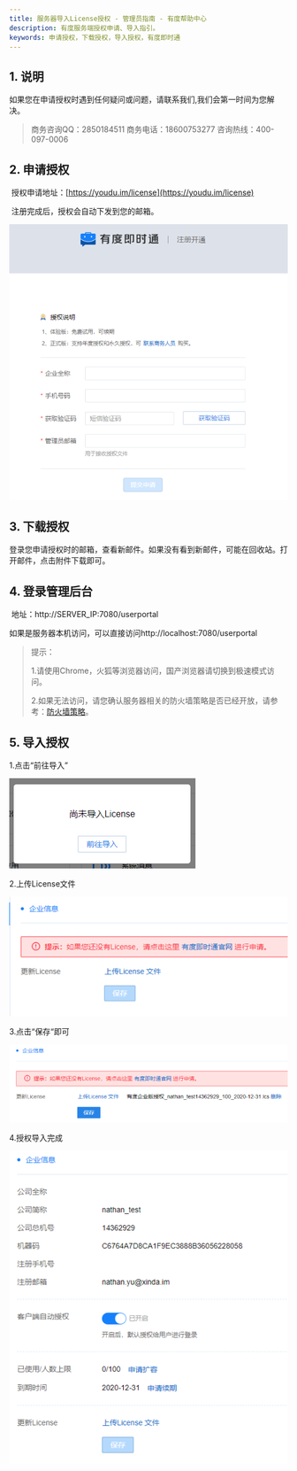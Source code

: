 ```yaml
---
title: 服务器导入License授权 - 管理员指南 - 有度帮助中心
description: 有度服务端授权申请、导入指引。
keywords: 申请授权，下载授权，导入授权，有度即时通
---
```


## 1. 说明

​	如果您在申请授权时遇到任何疑问或问题，请联系我们,我们会第一时间为您解决。

>商务咨询QQ：2850184511
>商务电话：18600753277  咨询热线：400-097-0006

## 2. 申请授权

​	授权申请地址：[https://youdu.im/license](https://youdu.im/license)

​	注册完成后，授权会自动下发到您的邮箱。

![image-20210415103550699](res/a01_00005/image-20210415103550699.png)

## 3. 下载授权

​	登录您申请授权时的邮箱，查看新邮件。如果没有看到新邮件，可能在回收站。打开邮件，点击附件下载即可。

## 4. 登录管理后台

​	地址：http://SERVER_IP:7080/userportal

​	如果是服务器本机访问，可以直接访问http://localhost:7080/userportal

> 提示：
>
> 1.请使用Chrome，火狐等浏览器访问，国产浏览器请切换到极速模式访问。
>
> 2.如果无法访问，请您确认服务器相关的防火墙策略是否已经开放，请参考：[防火墙策略](a01_00004.md)。

## 5. 导入授权

1.点击“前往导入”

![image-20201113182827441](res/a01_00005/image-20201113182827441.png)

2.上传License文件

![image-20201113182843109](res/a01_00005/image-20201113182843109.png)

3.点击“保存“即可

![image-20201113182916372](res/a01_00005/image-20201113182916372.png)

4.授权导入完成

![image-20201113182934293](res/a01_00005/image-20201113182934293.png)



